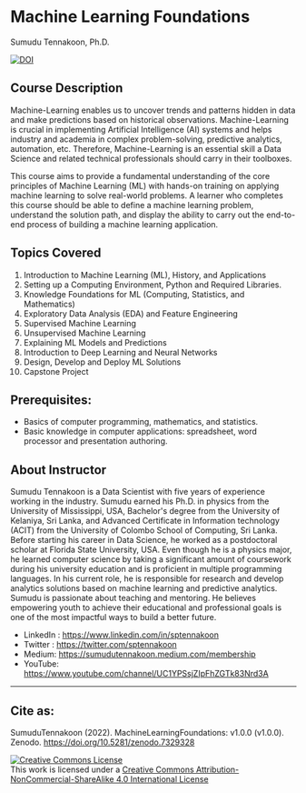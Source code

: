 # Machine Learning Foundations 

Sumudu Tennakoon, Ph.D.


[![DOI](https://zenodo.org/badge/403341632.svg)](https://zenodo.org/badge/latestdoi/403341632)


## Course Description

Machine-Learning enables us to uncover trends and patterns hidden in data and make predictions based on historical observations. Machine-Learning is crucial in implementing Artificial Intelligence (AI) systems and helps industry and academia in complex problem-solving, predictive analytics, automation, etc. Therefore, Machine-Learning is an essential skill a Data Science and related technical professionals should carry in their toolboxes. 

This course aims to provide a fundamental understanding of the core principles of Machine Learning (ML) with hands-on training on applying machine learning to solve real-world problems. A learner who completes this course should be able to define a machine learning problem, understand the solution path, and display the ability to carry out the end-to-end process of building a machine learning application.

## Topics Covered
1. Introduction to Machine Learning (ML), History, and Applications
2. Setting up a Computing Environment, Python and Required Libraries.
3. Knowledge Foundations for ML (Computing, Statistics, and Mathematics)
4. Exploratory Data Analysis (EDA) and Feature Engineering
5. Supervised Machine Learning
6. Unsupervised Machine Learning
7. Explaining ML Models and Predictions
8. Introduction to Deep Learning and Neural Networks
9. Design, Develop and Deploy ML Solutions
10. Capstone Project

## Prerequisites: 
- Basics of computer programming, mathematics, and statistics.
- Basic knowledge in computer applications: spreadsheet, word processor and presentation authoring.

## About Instructor
Sumudu Tennakoon is a Data Scientist with five years of experience working in the industry. Sumudu earned his Ph.D. in physics from the University of Mississippi, USA, Bachelor's degree from the University of Kelaniya, Sri Lanka, and Advanced Certificate in Information technology (ACIT) from the University of Colombo School of Computing, Sri Lanka. Before starting his career in Data Science, he worked as a postdoctoral scholar at Florida State University, USA. Even though he is a physics major, he learned computer science by taking a significant amount of coursework during his university education and is proficient in multiple programming languages. In his current role, he is responsible for research and develop analytics solutions based on machine learning and predictive analytics. Sumudu is passionate about teaching and mentoring. He believes empowering youth to achieve their educational and professional goals is one of the most impactful ways to build a better future.

- LinkedIn : https://www.linkedin.com/in/sptennakoon
- Twitter : https://twitter.com/sptennakoon
- Medium: https://sumudutennakoon.medium.com/membership
- YouTube: https://www.youtube.com/channel/UC1YPSsjZIpFhZGTk83Nrd3A

<hr/>

## Cite as:
SumuduTennakoon (2022). MachineLearningFoundations: v1.0.0 (v1.0.0). Zenodo. https://doi.org/10.5281/zenodo.7329328


<a rel="license" href="http://creativecommons.org/licenses/by-nc-sa/4.0/"><img alt="Creative Commons License" style="border-width:0" src="https://i.creativecommons.org/l/by-nc-sa/4.0/88x31.png" /></a><br />This work is licensed under a <a rel="license" href="http://creativecommons.org/licenses/by-nc-sa/4.0/">Creative Commons Attribution-NonCommercial-ShareAlike 4.0 International License</a>
